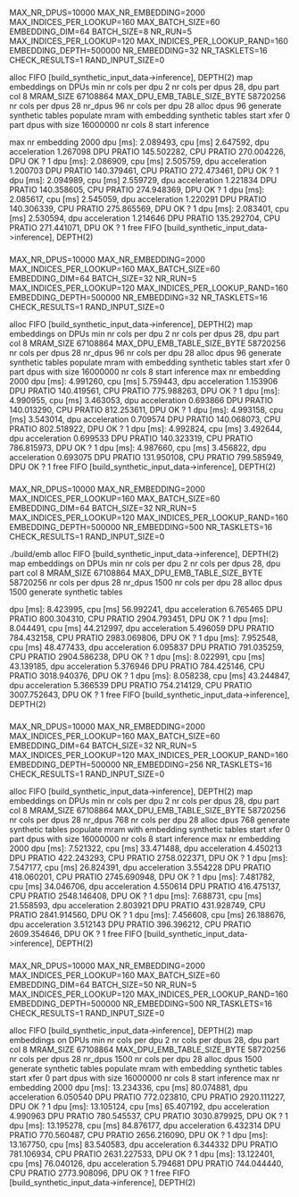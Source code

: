 ### 

MAX_NR_DPUS=10000
MAX_NR_EMBEDDING=2000
MAX_INDICES_PER_LOOKUP=160
MAX_BATCH_SIZE=60
EMBEDDING_DIM=64
BATCH_SIZE=8
NR_RUN=5
MAX_INDICES_PER_LOOKUP=120
MAX_INDICES_PER_LOOKUP_RAND=160
EMBEDDING_DEPTH=500000
NR_EMBEDDING=32
NR_TASKLETS=16
CHECK_RESULTS=1
RAND_INPUT_SIZE=0

alloc FIFO [build_synthetic_input_data->inference], DEPTH(2)
map embeddings on DPUs
min nr cols per dpu 2
nr cols per dpus 28, dpu part col 8
MRAM_SIZE 67108864 MAX_DPU_EMB_TABLE_SIZE_BYTE 58720256 nr cols per dpus 28
nr_dpus 96
nr cols per dpu 28
alloc dpus 96
generate synthetic tables
populate mram with embedding synthetic tables
start xfer 0 part dpus with size 16000000 nr cols 8
start inference

max nr embedding 2000
dpu [ms]: 2.089493, cpu [ms] 2.647592, dpu acceleration 1.267098
 DPU PRATIO 145.502282, CPU PRATIO 270.004226, DPU OK ? 1 
dpu [ms]: 2.086909, cpu [ms] 2.505759, dpu acceleration 1.200703
 DPU PRATIO 140.379461, CPU PRATIO 272.473461, DPU OK ? 1 
dpu [ms]: 2.094989, cpu [ms] 2.559729, dpu acceleration 1.221834
 DPU PRATIO 140.358605, CPU PRATIO 274.948369, DPU OK ? 1 
dpu [ms]: 2.085617, cpu [ms] 2.545059, dpu acceleration 1.220291
 DPU PRATIO 140.306339, CPU PRATIO 275.865569, DPU OK ? 1 
dpu [ms]: 2.083401, cpu [ms] 2.530594, dpu acceleration 1.214646
 DPU PRATIO 135.292704, CPU PRATIO 271.441071, DPU OK ? 1 
free FIFO [build_synthetic_input_data->inference], DEPTH(2)


### 

MAX_NR_DPUS=10000
MAX_NR_EMBEDDING=2000
MAX_INDICES_PER_LOOKUP=160
MAX_BATCH_SIZE=60
EMBEDDING_DIM=64
BATCH_SIZE=32
NR_RUN=5
MAX_INDICES_PER_LOOKUP=120
MAX_INDICES_PER_LOOKUP_RAND=160
EMBEDDING_DEPTH=500000
NR_EMBEDDING=32
NR_TASKLETS=16
CHECK_RESULTS=1
RAND_INPUT_SIZE=0


alloc FIFO [build_synthetic_input_data->inference], DEPTH(2)
map embeddings on DPUs
min nr cols per dpu 2
nr cols per dpus 28, dpu part col 8
MRAM_SIZE 67108864 MAX_DPU_EMB_TABLE_SIZE_BYTE 58720256 nr cols per dpus 28
nr_dpus 96
nr cols per dpu 28
alloc dpus 96
generate synthetic tables
populate mram with embedding synthetic tables
start xfer 0 part dpus with size 16000000 nr cols 8
start inference
max nr embedding 2000
dpu [ms]: 4.991260, cpu [ms] 5.759443, dpu acceleration 1.153906
 DPU PRATIO 140.419561, CPU PRATIO 775.988263, DPU OK ? 1 
dpu [ms]: 4.990955, cpu [ms] 3.463053, dpu acceleration 0.693866
 DPU PRATIO 140.013290, CPU PRATIO 812.253611, DPU OK ? 1 
dpu [ms]: 4.993158, cpu [ms] 3.543014, dpu acceleration 0.709574
 DPU PRATIO 140.068073, CPU PRATIO 802.518922, DPU OK ? 1 
dpu [ms]: 4.992824, cpu [ms] 3.492644, dpu acceleration 0.699533
 DPU PRATIO 140.323319, CPU PRATIO 786.815973, DPU OK ? 1 
dpu [ms]: 4.987660, cpu [ms] 3.456822, dpu acceleration 0.693075
 DPU PRATIO 131.950108, CPU PRATIO 799.585949, DPU OK ? 1 
free FIFO [build_synthetic_input_data->inference], DEPTH(2)


###

MAX_NR_DPUS=10000
MAX_NR_EMBEDDING=2000
MAX_INDICES_PER_LOOKUP=160
MAX_BATCH_SIZE=60
EMBEDDING_DIM=64
BATCH_SIZE=32
NR_RUN=5
MAX_INDICES_PER_LOOKUP=120
MAX_INDICES_PER_LOOKUP_RAND=160
EMBEDDING_DEPTH=500000
NR_EMBEDDING=500
NR_TASKLETS=16
CHECK_RESULTS=1
RAND_INPUT_SIZE=0

./build/emb
alloc FIFO [build_synthetic_input_data->inference], DEPTH(2)
map embeddings on DPUs
min nr cols per dpu 2
nr cols per dpus 28, dpu part col 8
MRAM_SIZE 67108864 MAX_DPU_EMB_TABLE_SIZE_BYTE 58720256 nr cols per dpus 28
nr_dpus 1500
nr cols per dpu 28
alloc dpus 1500
generate synthetic tables


dpu [ms]: 8.423995, cpu [ms] 56.992241, dpu acceleration 6.765465
 DPU PRATIO 800.304310, CPU PRATIO 2904.793451, DPU OK ? 1 
dpu [ms]: 8.044491, cpu [ms] 44.212997, dpu acceleration 5.496059
 DPU PRATIO 784.432158, CPU PRATIO 2983.069806, DPU OK ? 1 
dpu [ms]: 7.952548, cpu [ms] 48.477433, dpu acceleration 6.095837
 DPU PRATIO 791.035259, CPU PRATIO 2904.586238, DPU OK ? 1 
dpu [ms]: 8.022991, cpu [ms] 43.139185, dpu acceleration 5.376946
 DPU PRATIO 784.425146, CPU PRATIO 3018.940376, DPU OK ? 1 
dpu [ms]: 8.058238, cpu [ms] 43.244847, dpu acceleration 5.366539
 DPU PRATIO 754.214129, CPU PRATIO 3007.752643, DPU OK ? 1 
free FIFO [build_synthetic_input_data->inference], DEPTH(2)




###

MAX_NR_DPUS=10000
MAX_NR_EMBEDDING=2000
MAX_INDICES_PER_LOOKUP=160
MAX_BATCH_SIZE=60
EMBEDDING_DIM=64
BATCH_SIZE=32
NR_RUN=5
MAX_INDICES_PER_LOOKUP=120
MAX_INDICES_PER_LOOKUP_RAND=160
EMBEDDING_DEPTH=500000
NR_EMBEDDING=256
NR_TASKLETS=16
CHECK_RESULTS=1
RAND_INPUT_SIZE=0


alloc FIFO [build_synthetic_input_data->inference], DEPTH(2)
map embeddings on DPUs
min nr cols per dpu 2
nr cols per dpus 28, dpu part col 8
MRAM_SIZE 67108864 MAX_DPU_EMB_TABLE_SIZE_BYTE 58720256 nr cols per dpus 28
nr_dpus 768
nr cols per dpu 28
alloc dpus 768
generate synthetic tables
populate mram with embedding synthetic tables
start xfer 0 part dpus with size 16000000 nr cols 8
start inference
max nr embedding 2000
dpu [ms]: 7.521322, cpu [ms] 33.471488, dpu acceleration 4.450213
 DPU PRATIO 422.243293, CPU PRATIO 2758.022371, DPU OK ? 1 
dpu [ms]: 7.547177, cpu [ms] 26.824391, dpu acceleration 3.554228
 DPU PRATIO 418.060201, CPU PRATIO 2745.690948, DPU OK ? 1 
dpu [ms]: 7.481782, cpu [ms] 34.046706, dpu acceleration 4.550614
 DPU PRATIO 416.475137, CPU PRATIO 2548.146408, DPU OK ? 1 
dpu [ms]: 7.688731, cpu [ms] 21.558593, dpu acceleration 2.803921
 DPU PRATIO 431.928749, CPU PRATIO 2841.914560, DPU OK ? 1 
dpu [ms]: 7.456608, cpu [ms] 26.188676, dpu acceleration 3.512143
 DPU PRATIO 396.396212, CPU PRATIO 2609.354646, DPU OK ? 1 
free FIFO [build_synthetic_input_data->inference], DEPTH(2)


###

MAX_NR_DPUS=10000
MAX_NR_EMBEDDING=2000
MAX_INDICES_PER_LOOKUP=160
MAX_BATCH_SIZE=60
EMBEDDING_DIM=64
BATCH_SIZE=50
NR_RUN=5
MAX_INDICES_PER_LOOKUP=120
MAX_INDICES_PER_LOOKUP_RAND=160
EMBEDDING_DEPTH=500000
NR_EMBEDDING=500
NR_TASKLETS=16
CHECK_RESULTS=1
RAND_INPUT_SIZE=0

alloc FIFO [build_synthetic_input_data->inference], DEPTH(2)
map embeddings on DPUs
min nr cols per dpu 2
nr cols per dpus 28, dpu part col 8
MRAM_SIZE 67108864 MAX_DPU_EMB_TABLE_SIZE_BYTE 58720256 nr cols per dpus 28
nr_dpus 1500
nr cols per dpu 28
alloc dpus 1500
generate synthetic tables
populate mram with embedding synthetic tables
start xfer 0 part dpus with size 16000000 nr cols 8
start inference
max nr embedding 2000
dpu [ms]: 13.234336, cpu [ms] 80.074881, dpu acceleration 6.050540
 DPU PRATIO 772.023810, CPU PRATIO 2920.111227, DPU OK ? 1 
dpu [ms]: 13.105124, cpu [ms] 65.407192, dpu acceleration 4.990963
 DPU PRATIO 780.545537, CPU PRATIO 3030.879925, DPU OK ? 1 
dpu [ms]: 13.195278, cpu [ms] 84.876177, dpu acceleration 6.432314
 DPU PRATIO 770.560487, CPU PRATIO 2656.216090, DPU OK ? 1 
dpu [ms]: 13.167750, cpu [ms] 83.540583, dpu acceleration 6.344332
 DPU PRATIO 781.106934, CPU PRATIO 2631.227533, DPU OK ? 1 
dpu [ms]: 13.122401, cpu [ms] 76.040126, dpu acceleration 5.794681
 DPU PRATIO 744.044440, CPU PRATIO 2773.908096, DPU OK ? 1 
free FIFO [build_synthetic_input_data->inference], DEPTH(2)

